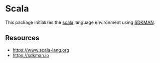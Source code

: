 # Scala

This package initializes the [scala](https://www.scala-lang.org) language
environment using [SDKMAN](https://sdkman.io).

## Resources

- https://www.scala-lang.org
- https://sdkman.io
